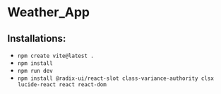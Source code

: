 # Weather_App

## Installations:
- `npm create vite@latest . ` 
-  `npm install`
-  `npm run dev`
-  `npm install @radix-ui/react-slot class-variance-authority clsx lucide-react react react-dom`